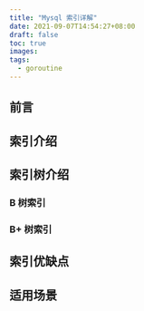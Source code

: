 ```yaml
---
title: "Mysql 索引详解"
date: 2021-09-07T14:54:27+08:00
draft: false
toc: true
images:
tags: 
  - goroutine
---
```


## 前言

## 索引介绍

## 索引树介绍

### B 树索引

### B+ 树索引

## 索引优缺点

## 适用场景